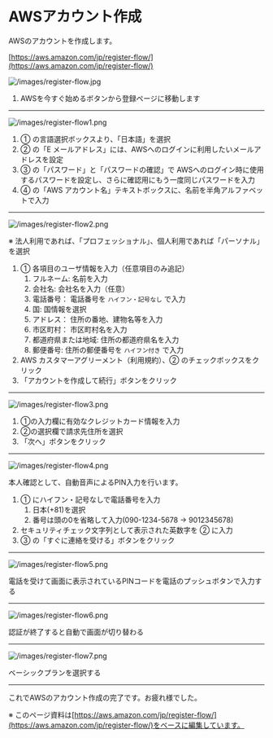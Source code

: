 # AWSアカウント作成

AWSのアカウントを作成します。

[https://aws.amazon.com/jp/register-flow/](https://aws.amazon.com/jp/register-flow/)


![/images/register-flow.jpg](/images/aws/register-flow.jpg)

1. AWSを今すぐ始めるボタンから登録ページに移動します

---

![/images/register-flow1.png](/images/aws/register-flow1.png)

1. ① の言語選択ボックスより、「日本語」を選択
2. ② の「E メールアドレス」には、AWSへのログインに利用したいメールアドレスを設定
3. ③ の「パスワード」と「パスワードの確認」で AWSへのログイン時に使用するパスワードを設定し、さらに確認用にもう一度同じパスワードを入力
4. ④ の「AWS アカウント名」テキストボックスに、名前を半角アルファベットで入力

---

![/images/register-flow2.png](/images/aws/register-flow2.png)

※ 法人利用であれば、「プロフェッショナル」、個人利用であれば「パーソナル」を選択

1. ① 各項目のユーザ情報を入力（任意項目のみ追記）
    1. フルネーム: 名前を入力
    2. 会社名: 会社名を入力（任意）
    3. 電話番号： 電話番号を `ハイフン・記号なし` で入力
    4. 国: 国情報を選択
    5. アドレス： 住所の番地、建物名等を入力
    6. 市区町村： 市区町村名を入力
    7. 都道府県または地域: 住所の都道府県名を入力
    8. 郵便番号: 住所の郵便番号を `ハイフン付き` で入力
2. AWS カスタマーアグリーメント（利用規約）、② のチェックボックスをクリック
3. 「アカウントを作成して続行」ボタンをクリック

---

![/images/register-flow3.png](/images/aws/register-flow3.png)

1. ①の入力欄に有効なクレジットカード情報を入力
2. ②の選択欄で請求先住所を選択
3. 「次へ」ボタンをクリック

---

![/images/register-flow4.png](/images/aws/register-flow4.png)

本人確認として、自動音声によるPIN入力を行います。

1. ① にハイフン・記号なしで電話番号を入力
    1. 日本(+81)を選択
    2. 番号は頭の0を省略して入力(090-1234-5678 -> 9012345678)
2. セキュリティチェック文字列として表示された英数字を ② に入力
3. ③ の「すぐに連絡を受ける」ボタンをクリック

---

![/images/register-flow5.png](/images/aws/register-flow5.png)

電話を受けて画面に表示されているPINコードを電話のプッシュボタンで入力する

---

![/images/register-flow6.png](/images/aws/register-flow6.png)

認証が終了すると自動で画面が切り替わる

---

![/images/register-flow7.png](/images/aws/register-flow7.png)

ベーシックプランを選択する

---

これでAWSのアカウント作成の完了です。お疲れ様でした。


※ このページ資料は[https://aws.amazon.com/jp/register-flow/](https://aws.amazon.com/jp/register-flow/)をベースに編集しています。
